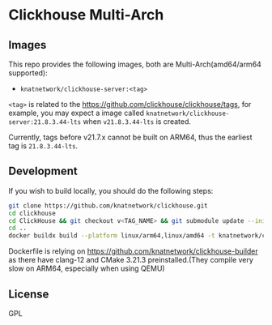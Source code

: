 # Clickhouse Multi-Arch

## Images

This repo provides the following images, both are Multi-Arch(amd64/arm64 supported):

* `knatnetwork/clickhouse-server:<tag>`

`<tag>` is related to the https://github.com/clickhouse/clickhouse/tags, for example, you may expect a image called `knatnetwork/clickhouse-server:21.8.3.44-lts` when `v21.8.3.44-lts` is created.

Currently, tags before v21.7.x cannot be built on ARM64, thus the earliest tag is `21.8.3.44-lts`.

## Development

If you wish to build locally, you should do the following steps:

```bash
git clone https://github.com/knatnetwork/clickhouse.git
cd clickhouse
cd ClickHouse && git checkout v<TAG_NAME> && git submodule update --init --recursive
cd ..
docker buildx build --platform linux/arm64,linux/amd64 -t knatnetwork/clickhouse-server:<TAG_NAME> . --push
```

Dockerfile is relying on https://github.com/knatnetwork/clickhouse-builder as there have clang-12 and CMake 3.21.3 preinstalled.(They compile very slow on ARM64, especially when using QEMU)

## License

GPL